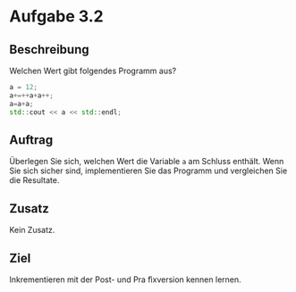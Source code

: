 # Aufgabe 3.2

## Beschreibung
Welchen Wert gibt folgendes Programm aus?
```c++
a = 12;
a+=++a+a++;
a=a+a;
std::cout << a << std::endl;
```

## Auftrag
Überlegen Sie sich, welchen Wert die Variable `a` am Schluss enthält. Wenn Sie sich sicher sind, implementieren Sie das Programm und vergleichen Sie die Resultate.

## Zusatz
Kein Zusatz.

## Ziel
Inkrementieren mit der Post- und Pra ̈fixversion kennen lernen.
